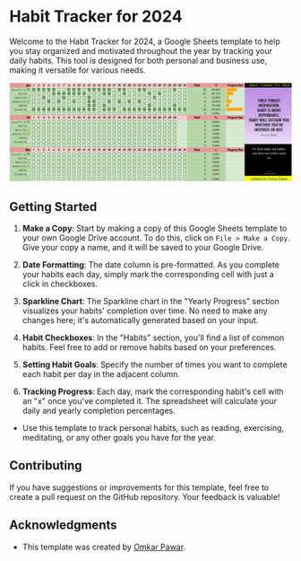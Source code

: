 # Habit Tracker for 2024

Welcome to the Habit Tracker for 2024, a Google Sheets template to help you stay organized and motivated throughout the year by tracking your daily habits. This tool is designed for both personal and business use, making it versatile for various needs.

![Alt text](<assets/Habit Tracker .png>)

## Getting Started

1. **Make a Copy**: Start by making a copy of this Google Sheets template to your own Google Drive account. To do this, click on `File > Make a Copy`. Give your copy a name, and it will be saved to your Google Drive.

2. **Date Formatting**: The date column is pre-formatted. As you complete your habits each day, simply mark the corresponding cell with just a click in checkboxes.

3. **Sparkline Chart**: The Sparkline chart in the "Yearly Progress" section visualizes your habits' completion over time. No need to make any changes here; it's automatically generated based on your input.

4. **Habit Checkboxes**: In the "Habits" section, you'll find a list of common habits. Feel free to add or remove habits based on your preferences.

5. **Setting Habit Goals**: Specify the number of times you want to complete each habit per day in the adjacent column.

6. **Tracking Progress**: Each day, mark the corresponding habit's cell with an "x" once you've completed it. The spreadsheet will calculate your daily and yearly completion percentages.


- Use this template to track personal habits, such as reading, exercising, meditating, or any other goals you have for the year.


## Contributing

If you have suggestions or improvements for this template, feel free to create a pull request on the GitHub repository. Your feedback is valuable!

## Acknowledgments

- This template was created by [Omkar Pawar](https://linktr.ee/omkarpawar1430).

